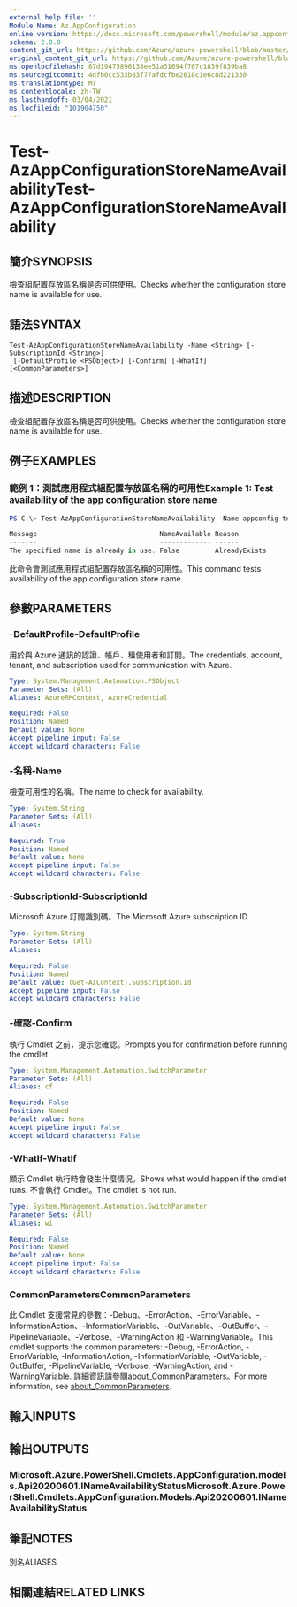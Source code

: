 ```yaml
---
external help file: ''
Module Name: Az.AppConfiguration
online version: https://docs.microsoft.com/powershell/module/az.appconfiguration/test-azappconfigurationstorenameavailability
schema: 2.0.0
content_git_url: https://github.com/Azure/azure-powershell/blob/master/src/AppConfiguration/help/Test-AzAppConfigurationStoreNameAvailability.md
original_content_git_url: https://github.com/Azure/azure-powershell/blob/master/src/AppConfiguration/help/Test-AzAppConfigurationStoreNameAvailability.md
ms.openlocfilehash: 87d19475896138ee51a31694f707c1839f839ba8
ms.sourcegitcommit: 4dfb0cc533b83f77afdcfbe2618c1e6c8d221330
ms.translationtype: MT
ms.contentlocale: zh-TW
ms.lasthandoff: 03/04/2021
ms.locfileid: "101904750"
---
```

# <span data-ttu-id="ec912-101">Test-AzAppConfigurationStoreNameAvailability</span><span class="sxs-lookup"><span data-stu-id="ec912-101">Test-AzAppConfigurationStoreNameAvailability</span></span>

## <span data-ttu-id="ec912-102">簡介</span><span class="sxs-lookup"><span data-stu-id="ec912-102">SYNOPSIS</span></span>
<span data-ttu-id="ec912-103">檢查組配置存放區名稱是否可供使用。</span><span class="sxs-lookup"><span data-stu-id="ec912-103">Checks whether the configuration store name is available for use.</span></span>

## <span data-ttu-id="ec912-104">語法</span><span class="sxs-lookup"><span data-stu-id="ec912-104">SYNTAX</span></span>

```
Test-AzAppConfigurationStoreNameAvailability -Name <String> [-SubscriptionId <String>]
 [-DefaultProfile <PSObject>] [-Confirm] [-WhatIf] [<CommonParameters>]
```

## <span data-ttu-id="ec912-105">描述</span><span class="sxs-lookup"><span data-stu-id="ec912-105">DESCRIPTION</span></span>
<span data-ttu-id="ec912-106">檢查組配置存放區名稱是否可供使用。</span><span class="sxs-lookup"><span data-stu-id="ec912-106">Checks whether the configuration store name is available for use.</span></span>

## <span data-ttu-id="ec912-107">例子</span><span class="sxs-lookup"><span data-stu-id="ec912-107">EXAMPLES</span></span>

### <span data-ttu-id="ec912-108">範例 1：測試應用程式組配置存放區名稱的可用性</span><span class="sxs-lookup"><span data-stu-id="ec912-108">Example 1: Test availability of the app configuration store name</span></span>

```powershell
PS C:\> Test-AzAppConfigurationStoreNameAvailability -Name appconfig-test01

Message                               NameAvailable Reason
-------                               ------------- ------
The specified name is already in use. False         AlreadyExists
```

<span data-ttu-id="ec912-109">此命令會測試應用程式組配置存放區名稱的可用性。</span><span class="sxs-lookup"><span data-stu-id="ec912-109">This command tests availability of the app configuration store name.</span></span>

## <span data-ttu-id="ec912-110">參數</span><span class="sxs-lookup"><span data-stu-id="ec912-110">PARAMETERS</span></span>

### <span data-ttu-id="ec912-111">-DefaultProfile</span><span class="sxs-lookup"><span data-stu-id="ec912-111">-DefaultProfile</span></span>
<span data-ttu-id="ec912-112">用於與 Azure 通訊的認證、帳戶、租使用者和訂閱。</span><span class="sxs-lookup"><span data-stu-id="ec912-112">The credentials, account, tenant, and subscription used for communication with Azure.</span></span>

```yaml
Type: System.Management.Automation.PSObject
Parameter Sets: (All)
Aliases: AzureRMContext, AzureCredential

Required: False
Position: Named
Default value: None
Accept pipeline input: False
Accept wildcard characters: False
```

### <span data-ttu-id="ec912-113">-名稱</span><span class="sxs-lookup"><span data-stu-id="ec912-113">-Name</span></span>
<span data-ttu-id="ec912-114">檢查可用性的名稱。</span><span class="sxs-lookup"><span data-stu-id="ec912-114">The name to check for availability.</span></span>

```yaml
Type: System.String
Parameter Sets: (All)
Aliases:

Required: True
Position: Named
Default value: None
Accept pipeline input: False
Accept wildcard characters: False
```

### <span data-ttu-id="ec912-115">-SubscriptionId</span><span class="sxs-lookup"><span data-stu-id="ec912-115">-SubscriptionId</span></span>
<span data-ttu-id="ec912-116">Microsoft Azure 訂閱識別碼。</span><span class="sxs-lookup"><span data-stu-id="ec912-116">The Microsoft Azure subscription ID.</span></span>

```yaml
Type: System.String
Parameter Sets: (All)
Aliases:

Required: False
Position: Named
Default value: (Get-AzContext).Subscription.Id
Accept pipeline input: False
Accept wildcard characters: False
```

### <span data-ttu-id="ec912-117">-確認</span><span class="sxs-lookup"><span data-stu-id="ec912-117">-Confirm</span></span>
<span data-ttu-id="ec912-118">執行 Cmdlet 之前，提示您確認。</span><span class="sxs-lookup"><span data-stu-id="ec912-118">Prompts you for confirmation before running the cmdlet.</span></span>

```yaml
Type: System.Management.Automation.SwitchParameter
Parameter Sets: (All)
Aliases: cf

Required: False
Position: Named
Default value: None
Accept pipeline input: False
Accept wildcard characters: False
```

### <span data-ttu-id="ec912-119">-WhatIf</span><span class="sxs-lookup"><span data-stu-id="ec912-119">-WhatIf</span></span>
<span data-ttu-id="ec912-120">顯示 Cmdlet 執行時會發生什麼情況。</span><span class="sxs-lookup"><span data-stu-id="ec912-120">Shows what would happen if the cmdlet runs.</span></span>
<span data-ttu-id="ec912-121">不會執行 Cmdlet。</span><span class="sxs-lookup"><span data-stu-id="ec912-121">The cmdlet is not run.</span></span>

```yaml
Type: System.Management.Automation.SwitchParameter
Parameter Sets: (All)
Aliases: wi

Required: False
Position: Named
Default value: None
Accept pipeline input: False
Accept wildcard characters: False
```

### <span data-ttu-id="ec912-122">CommonParameters</span><span class="sxs-lookup"><span data-stu-id="ec912-122">CommonParameters</span></span>
<span data-ttu-id="ec912-123">此 Cmdlet 支援常見的參數：-Debug、-ErrorAction、-ErrorVariable、-InformationAction、-InformationVariable、-OutVariable、-OutBuffer、-PipelineVariable、-Verbose、-WarningAction 和 -WarningVariable。</span><span class="sxs-lookup"><span data-stu-id="ec912-123">This cmdlet supports the common parameters: -Debug, -ErrorAction, -ErrorVariable, -InformationAction, -InformationVariable, -OutVariable, -OutBuffer, -PipelineVariable, -Verbose, -WarningAction, and -WarningVariable.</span></span> <span data-ttu-id="ec912-124">詳細資訊[請參閱about_CommonParameters。](http://go.microsoft.com/fwlink/?LinkID=113216)</span><span class="sxs-lookup"><span data-stu-id="ec912-124">For more information, see [about_CommonParameters](http://go.microsoft.com/fwlink/?LinkID=113216).</span></span>

## <span data-ttu-id="ec912-125">輸入</span><span class="sxs-lookup"><span data-stu-id="ec912-125">INPUTS</span></span>

## <span data-ttu-id="ec912-126">輸出</span><span class="sxs-lookup"><span data-stu-id="ec912-126">OUTPUTS</span></span>

### <span data-ttu-id="ec912-127">Microsoft.Azure.PowerShell.Cmdlets.AppConfiguration.models.Api20200601.INameAvailabilityStatus</span><span class="sxs-lookup"><span data-stu-id="ec912-127">Microsoft.Azure.PowerShell.Cmdlets.AppConfiguration.Models.Api20200601.INameAvailabilityStatus</span></span>

## <span data-ttu-id="ec912-128">筆記</span><span class="sxs-lookup"><span data-stu-id="ec912-128">NOTES</span></span>

<span data-ttu-id="ec912-129">別名</span><span class="sxs-lookup"><span data-stu-id="ec912-129">ALIASES</span></span>

## <span data-ttu-id="ec912-130">相關連結</span><span class="sxs-lookup"><span data-stu-id="ec912-130">RELATED LINKS</span></span>

